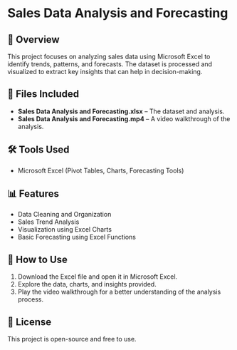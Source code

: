 # Sales Data Analysis and Forecasting  

## 📌 Overview  
This project focuses on analyzing sales data using Microsoft Excel to identify trends, patterns, and forecasts. The dataset is processed and visualized to extract key insights that can help in decision-making.  

## 📂 Files Included  
- **Sales Data Analysis and Forecasting.xlsx** – The dataset and analysis.  
- **Sales Data Analysis and Forecasting.mp4** – A video walkthrough of the analysis.  

## 🛠 Tools Used  
- Microsoft Excel (Pivot Tables, Charts, Forecasting Tools)  

## 📊 Features  
- Data Cleaning and Organization  
- Sales Trend Analysis  
- Visualization using Excel Charts  
- Basic Forecasting using Excel Functions  

## 🔹 How to Use  
1. Download the Excel file and open it in Microsoft Excel.  
2. Explore the data, charts, and insights provided.  
3. Play the video walkthrough for a better understanding of the analysis process.  

## 📜 License  
This project is open-source and free to use.  
